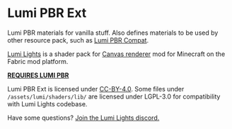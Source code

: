 # Lumi PBR Ext
Lumi PBR materials for vanilla stuff. Also defines materials to be used by other resource pack, such as [Lumi PBR Compat](https://github.com/spiralhalo/LumiPBRCompat).

[Lumi Lights](https://github.com/spiralhalo/LumiLightsPBR) is a shader pack for [Canvas renderer](https://github.com/grondag/canvas) mod for Minecraft on the Fabric mod platform.

**[REQUIRES LUMI PBR](https://github.com/spiralhalo/LumiLightsPBR)**

Lumi PBR Ext is licensed under [CC-BY-4.0](https://creativecommons.org/licenses/by/4.0/). Some files under `/assets/lumi/shaders/lib/` are licensed under LGPL-3.0 for compatibility with Lumi Lights codebase.

Have some questions? [Join the Lumi Lights discord.](https://discord.gg/qcyBfhxkgk)

